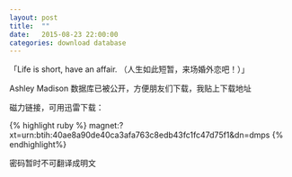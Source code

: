 ```yaml
---
layout: post
title:  ""
date:   2015-08-23 22:00:00
categories: download database
---
```


「Life is short, have an affair. （人生如此短暂，来场婚外恋吧！）」

Ashley Madison 数据库已被公开，方便朋友们下载，我贴上下载地址

磁力链接，可用迅雷下载：

{% highlight ruby %}
magnet:?xt=urn:btih:40ae8a90de40ca3afa763c8edb43fc1fc47d75f1&dn=dmps
{% endhighlight%}

密码暂时不可翻译成明文


